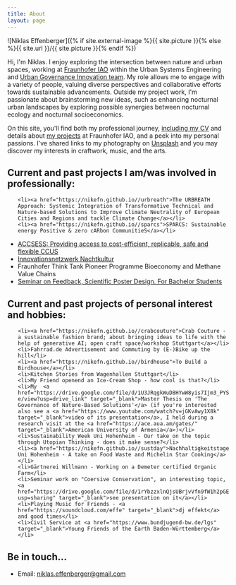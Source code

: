 ```yaml
---
title: About
layout: page
---
```

![Niklas Effenberger]({% if site.external-image %}{{ site.picture }}{% else %}{{ site.url }}/{{ site.picture }}{% endif %})

<p>Hi, I'm Niklas. I enjoy exploring the intersection between nature and urban spaces, working at <a href="https://www.morgenstadt.de/de/ueberuns/team.html" target="_blank">Fraunhofer IAO</a> within the Urban Systems Engineering and <a href="https://www.muse.iao.fraunhofer.de/en/ueber-uns/team-urban-systems-engingeering.html" target="_blank">Urban Governance Innovation team</a>. My role allows me to engage with a variety of people, valuing diverse perspectives and collaborative efforts towards sustainable advancements. Outside my project work, I'm passionate about brainstorming new ideas, such as enhancing nocturnal urban landscapes by exploring possible synergies between nocturnal ecology and nocturnal socioeconomics.</p>


<p>On this site, you'll find both my professional journey, <a href="https://drive.google.com/file/d/1DZwtX85GwfLYoGGXAmMtg9I6XnlcO1NF/view?usp=sharing" target="_blank">including my CV</a> and details about <a href="https://nikefn.github.io/projects/">my projects</a> at Fraunhofer IAO, and a peek into my personal passions. I've shared links to my photography on <a href="https://unsplash.com/de/@neffler" target="_blank">Unsplash</a> and you may discover my interests in craftwork, music, and the arts.</p>







<h2>Current and past projects I am/was involved in professionally:</h2>

<ul>

	<li><a href="https://nikefn.github.io//urbreath">The URBREATH Approach: Systemic Integration of Transformative Technical and Nature-based Solutions to Improve Climate Neutrality of European Cities and Regions and tackle Climate Change</a></li>
	<li><a href="https://nikefn.github.io//sparcs">SPARCS: Sustainable energy Positive & zero cARbon CommunitieS</a></li>
<li><a href="https://nikefn.github.io//accsess" target="_blank">ACCSESS: Providing access to cost-efficient, replicable, safe and flexible CCUS</a></li>
<li><a href="https://digitalakademie-bw.de/startschuss-innovationsnetzwerk-nachtkultur/" target="_blank">Innovationsnetzwerk Nachtkultur</a></li>
<li>Fraunhofer Think Tank Pioneer Programme Bioeconomy and Methane Value Chains</li>
<li><a href="https://drive.google.com/file/d/1W9rY3TUrs_97DUkp4gHjWqzB6krOMLYk/view?usp=sharing" target="_blank">Seminar on Feedback, Scientific Poster Design. For Bachelor Students</a></li>

</ul>





<h2>Current and past projects of personal interest and hobbies:</h2>

<ul>

	<li><a href="https://nikefn.github.io//crabcouture">Crab Couture - a sustainable fashion brand; about bringing ideas to life with the help of generative AI; open craft space/workshop Stuttgart</a></li>
	<li>Fahrrad.de Advertisement and Commuting by (E-)Bike up the hill</li>
	<li><a href="https://nikefn.github.io//birdhouse">To Build a Birdhouse</a></li>
	<li>Kitchen Stories from Wagenhallen Stuttgart</li>
	<li>My Friend openend an Ice-Cream Shop - how cool is that?</li>
	<li>My  <a href="https://drive.google.com/file/d/1U3JRqgkWuD8HYwW8yis7Ijm3_PYSOx-e/view?usp=drive_link" target="_blank">Master Thesis on 'The Governance of Nature-Based Solutions'</a> (if you're interested also see a <a href="https://www.youtube.com/watch?v=jGKvAwy1X8k" target="_blank">video of its presentation</a>, I held during a research visit at the <a href="https://ace.aua.am/gates/" target="_blank">American University of Armenia</a>)</li>
	<li>Sustainability Week Uni Hohenheim - Our take on the topic through Utopian Thinking - does it make sense?</li>
	<li><a href="https://nikefn.github.io//sustday">Nachhaltigkeitstage Uni Hohenheim - A take on Food Waste and Michelin Star Cooking</a></li>
	<li>Gärtnerei Willmann - Working on a Demeter certified Organic Farm</li>
	<li>Seminar work on "Coersive Conservation", an interesting topic, <a href="https://drive.google.com/file/d/1rYbzzxlnQjsUBrjvVfn9fW1h2pGEZHiY/view?usp=sharing" target="_blank">see presentation on it</a></li>
	<li>Playing Music for Friends - <a href="https://soundcloud.com/effe" target="_blank">dj effekt</a> and good times</li>
	<li>Civil Service at <a href="https://www.bundjugend-bw.de/lgs" target="_blank">Young Friends of the Earth Baden-Württemberg</a></li>


</ul>



<h2>Be in touch...</h2>

<ul>

<li>Email: <a href="mailto:niklas.effenberger@gmail.com">niklas.effenberger@gmail.com</a></li>

</ul>
